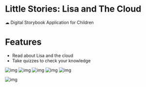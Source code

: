 # Little Stories: Lisa and The Cloud

☁ Digital Storybook Application for Children

# Features
- Read about Lisa and the cloud
- Take quizzes to check your knowledge

![img](https://i.imgur.com/yoiBmzrl.png)
![img](https://i.imgur.com/xGlP7mBl.png)
![img](https://i.imgur.com/rufDZjNl.png)
![img](https://i.imgur.com/7KLjj0Nl.png)
![img](https://i.imgur.com/Q9plcMSl.png)

![img](https://media.giphy.com/media/JqDZfJPttnCeCyFM9y/giphy.gif)

